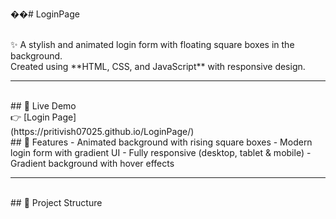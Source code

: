 ��#   L o g i n P a g e 

<br>
✨ A stylish and animated login form with floating square boxes in the background.  
<br>
Created using **HTML, CSS, and JavaScript** with responsive design.

---
<br>
## 🌟 Live Demo
<br>
👉 [Login Page]
<br>(https://pritivish07025.github.io/LoginPage/)
<br>
## 🚀 Features
-  Animated background with rising square boxes  
-  Modern login form with gradient UI  
-  Fully responsive (desktop, tablet & mobile)  
-  Gradient background with hover effects  

---
<br>
## 📂 Project Structure

 
 
